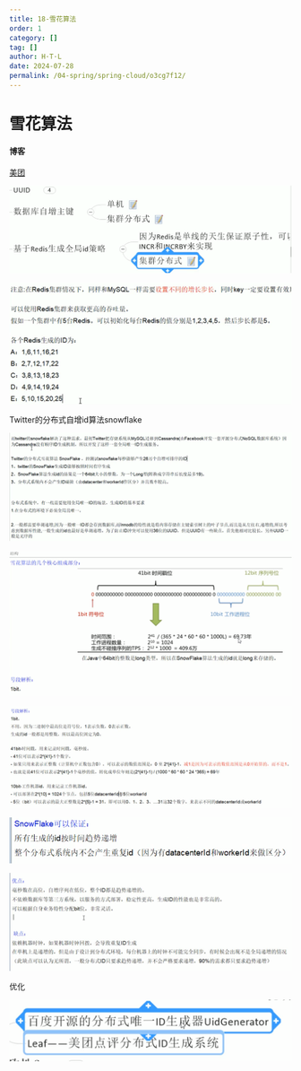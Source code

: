 ```yaml
---
title: 18-雪花算法
order: 1
category: []
tag: []
author: H·T·L
date: 2024-07-28
permalink: /04-spring/spring-cloud/o3cg7f12/
---
```

# 雪花算法

#### 博客

[美团](https://tech.meituan.com/2017/04/21/mt-leaf.html) 





![image-20210413220551726](img/image-20210413220551726.png)

![image-20210413220537531](img/image-20210413220537531.png)

Twitter的分布式自增id算法snowflake

![image-20210413223033438](img/image-20210413223033438.png)

![image-20210413233940256](img/image-20210413233940256.png)

![image-20210413234150847](img/image-20210413234150847.png)

![image-20210413234416680](img/image-20210413234416680.png)

![image-20210414002039356](img/image-20210414002039356.png)

优化

![image-20210414002254565](img/image-20210414002254565.png)